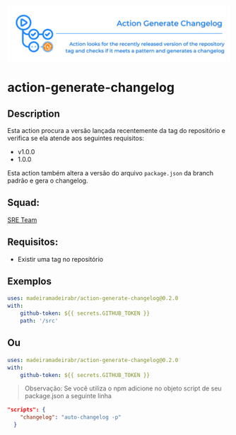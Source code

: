 ![img](https://github.com/madeiramadeirabr/action-generate-changelog/blob/production/img/action-generate-changelog.svg)
# action-generate-changelog

## Description
Esta action procura a versão lançada recentemente da tag do repositório e verifica se ela atende aos seguintes requisitos:

- v1.0.0
- 1.0.0

Esta action também altera a versão do arquivo `package.json` da branch padrão e gera o changelog.

## Squad:
[SRE Team](https://github.com/orgs/madeiramadeirabr/teams/team-platform-services 'SRE Team')

## Requisitos:
- Existir uma tag no repositório

## Exemplos

```yml
uses: madeiramadeirabr/action-generate-changelog@0.2.0
with:
    github-token: ${{ secrets.GITHUB_TOKEN }}
    path: '/src'
```
## Ou

```yml
uses: madeiramadeirabr/action-generate-changelog@0.2.0
with:
    github-token: ${{ secrets.GITHUB_TOKEN }}
```
> Observação:
Se você utiliza o npm adicione no objeto script de seu package.json a seguinte linha

```json
"scripts": {    
    "changelog": "auto-changelog -p"
  }
```